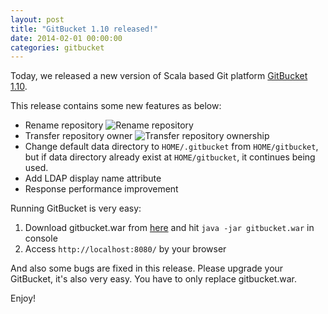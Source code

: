 ```yaml
---
layout: post
title: "GitBucket 1.10 released!"
date: 2014-02-01 00:00:00
categories: gitbucket
---
```

Today, we released a new version of Scala based Git platform [GitBucket 1.10](https://github.com/gitbucket/gitbucket/releases/tag/1.10).

This release contains some new features as below:

- Rename repository
  ![Rename repository]({{site.baseurl}}/images/gitbucket-1.10/gitbucket_rename_repos.png)
- Transfer repository owner
  ![Transfer repository ownership]({{site.baseurl}}/images/gitbucket-1.10/gitbucket_transfer_owner.png)
- Change default data directory to `HOME/.gitbucket` from `HOME/gitbucket`, but if data directory already exist at `HOME/gitbucket`, it continues being used.
- Add LDAP display name attribute
- Response performance improvement

Running GitBucket is very easy:

1. Download gitbucket.war from [here](https://github.com/gitbucket/gitbucket/releases/tag/1.10) and hit `java -jar gitbucket.war` in console
2. Access `http://localhost:8080/` by your browser

And also some bugs are fixed in this release. Please upgrade your GitBucket, it's also very easy. You have to only replace gitbucket.war.

Enjoy!

